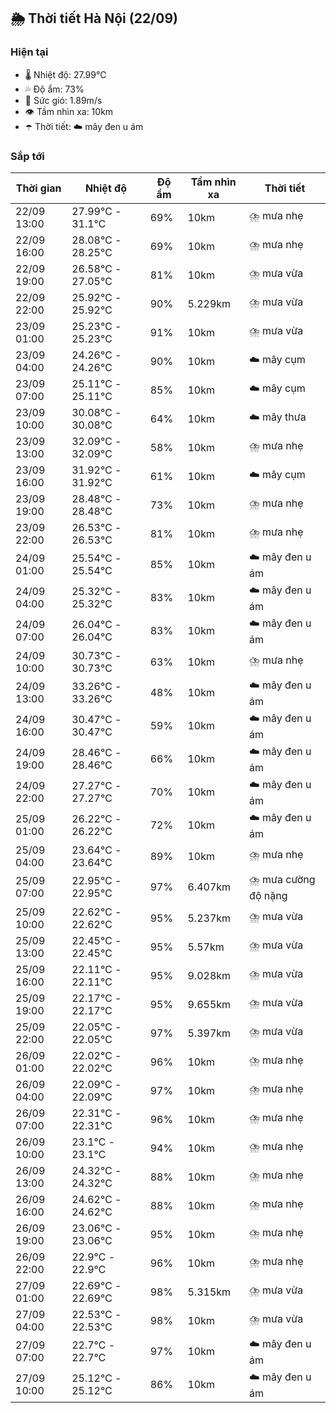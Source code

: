 ## 🌦️ Thời tiết Hà Nội (22/09)

### Hiện tại

- 🌡️ Nhiệt độ: 27.99℃
- 💦 Độ ẩm: 73%
- 💨 Sức gió: 1.89m/s
- 👁️ Tầm nhìn xa: 10km
- ☂️ Thời tiết: ☁️ mây đen u ám

### Sắp tới

| Thời gian | Nhiệt độ | Độ ẩm | Tầm nhìn xa | Thời tiết |
| --- | --- | --- | --- | --- |
| 22/09 13:00 | 27.99℃ - 31.1℃ | 69% | 10km | ⛈️ mưa nhẹ |
| 22/09 16:00 | 28.08℃ - 28.25℃ | 69% | 10km | ⛈️ mưa nhẹ |
| 22/09 19:00 | 26.58℃ - 27.05℃ | 81% | 10km | ⛈️ mưa vừa |
| 22/09 22:00 | 25.92℃ - 25.92℃ | 90% | 5.229km | ⛈️ mưa vừa |
| 23/09 01:00 | 25.23℃ - 25.23℃ | 91% | 10km | ⛈️ mưa vừa |
| 23/09 04:00 | 24.26℃ - 24.26℃ | 90% | 10km | ☁️ mây cụm |
| 23/09 07:00 | 25.11℃ - 25.11℃ | 85% | 10km | ☁️ mây cụm |
| 23/09 10:00 | 30.08℃ - 30.08℃ | 64% | 10km | ☁️ mây thưa |
| 23/09 13:00 | 32.09℃ - 32.09℃ | 58% | 10km | ⛈️ mưa nhẹ |
| 23/09 16:00 | 31.92℃ - 31.92℃ | 61% | 10km | ☁️ mây cụm |
| 23/09 19:00 | 28.48℃ - 28.48℃ | 73% | 10km | ⛈️ mưa nhẹ |
| 23/09 22:00 | 26.53℃ - 26.53℃ | 81% | 10km | ⛈️ mưa nhẹ |
| 24/09 01:00 | 25.54℃ - 25.54℃ | 85% | 10km | ☁️ mây đen u ám |
| 24/09 04:00 | 25.32℃ - 25.32℃ | 83% | 10km | ☁️ mây đen u ám |
| 24/09 07:00 | 26.04℃ - 26.04℃ | 83% | 10km | ☁️ mây đen u ám |
| 24/09 10:00 | 30.73℃ - 30.73℃ | 63% | 10km | ⛈️ mưa nhẹ |
| 24/09 13:00 | 33.26℃ - 33.26℃ | 48% | 10km | ☁️ mây đen u ám |
| 24/09 16:00 | 30.47℃ - 30.47℃ | 59% | 10km | ☁️ mây đen u ám |
| 24/09 19:00 | 28.46℃ - 28.46℃ | 66% | 10km | ☁️ mây đen u ám |
| 24/09 22:00 | 27.27℃ - 27.27℃ | 70% | 10km | ☁️ mây đen u ám |
| 25/09 01:00 | 26.22℃ - 26.22℃ | 72% | 10km | ☁️ mây đen u ám |
| 25/09 04:00 | 23.64℃ - 23.64℃ | 89% | 10km | ⛈️ mưa nhẹ |
| 25/09 07:00 | 22.95℃ - 22.95℃ | 97% | 6.407km | ⛈️ mưa cường độ nặng |
| 25/09 10:00 | 22.62℃ - 22.62℃ | 95% | 5.237km | ⛈️ mưa vừa |
| 25/09 13:00 | 22.45℃ - 22.45℃ | 95% | 5.57km | ⛈️ mưa vừa |
| 25/09 16:00 | 22.11℃ - 22.11℃ | 95% | 9.028km | ⛈️ mưa vừa |
| 25/09 19:00 | 22.17℃ - 22.17℃ | 95% | 9.655km | ⛈️ mưa vừa |
| 25/09 22:00 | 22.05℃ - 22.05℃ | 97% | 5.397km | ⛈️ mưa vừa |
| 26/09 01:00 | 22.02℃ - 22.02℃ | 96% | 10km | ⛈️ mưa nhẹ |
| 26/09 04:00 | 22.09℃ - 22.09℃ | 97% | 10km | ⛈️ mưa nhẹ |
| 26/09 07:00 | 22.31℃ - 22.31℃ | 96% | 10km | ⛈️ mưa nhẹ |
| 26/09 10:00 | 23.1℃ - 23.1℃ | 94% | 10km | ⛈️ mưa nhẹ |
| 26/09 13:00 | 24.32℃ - 24.32℃ | 88% | 10km | ⛈️ mưa nhẹ |
| 26/09 16:00 | 24.62℃ - 24.62℃ | 88% | 10km | ⛈️ mưa nhẹ |
| 26/09 19:00 | 23.06℃ - 23.06℃ | 95% | 10km | ⛈️ mưa nhẹ |
| 26/09 22:00 | 22.9℃ - 22.9℃ | 96% | 10km | ⛈️ mưa nhẹ |
| 27/09 01:00 | 22.69℃ - 22.69℃ | 98% | 5.315km | ⛈️ mưa vừa |
| 27/09 04:00 | 22.53℃ - 22.53℃ | 98% | 10km | ⛈️ mưa vừa |
| 27/09 07:00 | 22.7℃ - 22.7℃ | 97% | 10km | ☁️ mây đen u ám |
| 27/09 10:00 | 25.12℃ - 25.12℃ | 86% | 10km | ☁️ mây đen u ám |
